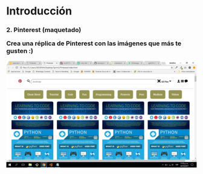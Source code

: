 <h1> Introducción
<h3> 2. Pinterest (maquetado)

Crea una réplica de Pinterest con las imágenes que más te gusten :)

![Sin titulo](assets/images/readme.jpg)
